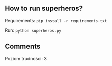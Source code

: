 How to run superheros?
----------------------

Requirements:
``pip install -r requirements.txt``

Run:
``python superheros.py``


Comments
---------------------
Poziom trudności: 3
